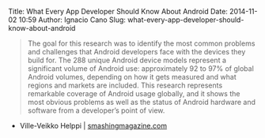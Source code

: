 Title: What Every App Developer Should Know About Android
Date: 2014-11-02 10:59
Author: Ignacio Cano
Slug: what-every-app-developer-should-know-about-android

> The goal for this research was to identify the most common problems
> and challenges that Android developers face with the devices they
> build for. The 288 unique Android device models represent a
> significant volume of Android use: approximately 92 to 97% of global
> Android volumes, depending on how it gets measured and what regions
> and markets are included. This research represents remarkable coverage
> of Android usage globally, and it shows the most obvious problems as
> well as the status of Android hardware and software from a developer’s
> point of view.

- Ville-Veikko Helppi | [smashingmagazine.com][]

  [smashingmagazine.com]: http://www.smashingmagazine.com/2014/10/02/what-every-app-developer-should-know-about-android/
    "What Every App Developer Should Know About Android"
